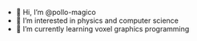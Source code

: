 - 👋 Hi, I’m @pollo-magico
- 👀 I’m interested in physics and computer science
- 🌱 I’m currently learning voxel graphics programming

